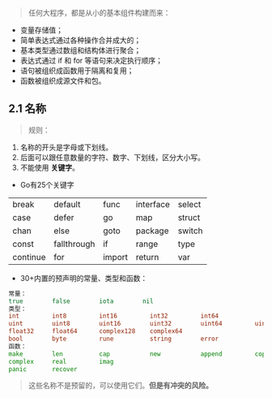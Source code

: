 > 任何大程序，都是从小的基本组件构建而来：
* 变量存储值；
* 简单表达式通过各种操作合并成大的；
* 基本类型通过数组和结构体进行聚合；
* 表达式通过 if 和 for 等语句来决定执行顺序；
* 语句被组织成函数用于隔离和复用；
* 函数被组织成源文件和包。

## 2.1 名称
> 规则：
1. 名称的开头是字母或下划线。
2. 后面可以跟任意数量的字符、数字、下划线，区分大小写。
3. 不能使用 **关键字**。

* Go有25个关键字

| | | | | |
| ------ | ------ | ------ | ------ | ------ |
| break | default | func | interface | select |
| case | defer | go | map | struct |
| chan | else | goto | package | switch |
| const | fallthrough | if | range | type |
| continue | for | import | return | var |

* 30+内置的预声明的常量、类型和函数：
    

    
``` go
常量：
true        false        iota        nil
类型：
int         int8         int16         int32         int64
uint        uint8        uint16        uint32        uint64         uintptr
float32     float64      complex128    complex64
bool        byte         rune          string        error
函数：
make        len          cap           new           append         copy         close        delete
complex     real         imag
panic       recover
```



     
> 这些名称不是预留的，可以使用它们。**但是有冲突的风险。**